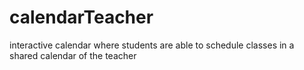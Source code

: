 # calendarTeacher
interactive calendar where students are able to schedule classes in a shared calendar of the teacher
